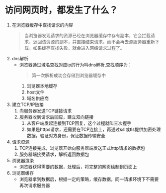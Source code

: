 # 访问网页时，都发生了什么？
1. 在浏览器缓存中查找请求的内容
	> 当浏览器发现请求的资源已经在浏览器缓存中存有副本，它会拦截请求，返回该资源的副本，并直接结束请求，而不会再去源服务器重新下载。如果缓存查找失败，就会进入网络请求过程了。
1. dns解析
   - 浏览器通过域名查找对应ip的行为叫dns解析,查找顺序为：
		> 第一次解析成功会存储到浏览器缓存中
		1. 浏览器本地缓存
		2. host文件
		3. 域名供应商
2. 建立TCP/IP链接
   1. 向服务器发送TCP链接请求
   2. 服务器收到请求后回应，建立双向链接
	 	 1. 从客户端发起连接到TCP回复，这个过程就叫三次握手
		 2. 如果是https请求，还需要在TCP连接上，再通过ssl或tls提供加密处理数据，验证对方身份，保证数据传输安全
3. 请求资源
	1. TCP连接完成，浏览器开始向服务器端发送正式http请求的数据包
	2. 服务器端接受请求，解析返回数据包
4. 浏览器渲染
	- 浏览器获得需要的数据，处理后，将完整的网页绘制到页面上
5. 浏览器缓存
	- 浏览器拿到数据后，根据一定的策略，缓存数据，同一请求环境下不需要再次请求服务器